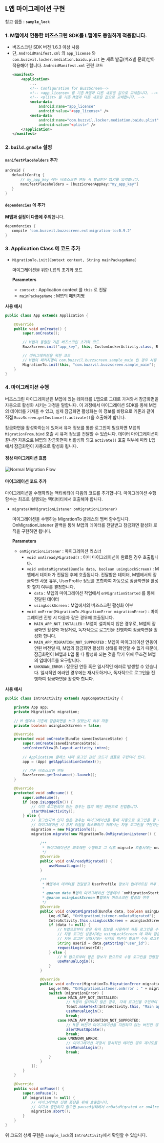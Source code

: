 ## L앱 마이그레이션 구현
참고 샘플 : **`sample_lock`**

### 1. M앱에서 연동한 버즈스크린 SDK를 L앱에도 동일하게 적용합니다.
- 버즈스크린 SDK 버전 1.6.3 이상 사용
- 단, `AndroidManifest.xml` 의 `app_license` 와 `com.buzzvil.locker.mediation.baidu.plist` 는 새로 발급(버즈빌 문의)받아 적용해야 합니다.
    `AndroidManifest.xml` 관련 코드
    ```xml
    <manifest>
        <application>
            ...
            <!-- Configuration for BuzzScreen-->
            <!-- <app_license> 를 기존 M앱과 다른 새로운 값으로 교체합니다. -->
            <!-- <plist> 를 기존 M앱과 다른 새로운 값으로 교체합니다. -->
            <meta-data
                android:name="app_license"
                android:value="<app_license>" />
            <meta-data
                android:name="com.buzzvil.locker.mediation.baidu.plist"
                android:value="<plist>" />
        </application>
    </manifest>
    ```

### 2. `build.gradle` 설정
       
#### `manifestPlaceholders` 추가

```groovy
android {
   defaultConfig {
       // my_app_key 에는 버즈스크린 연동 시 발급받은 앱키를 입력합니다.
       manifestPlaceholders = [buzzScreenAppKey:"my_app_key"]
   }
}
```

#### `dependencies` 에 추가
**M앱과 설정이 다름에 주의**합니다.

```groovy
dependencies {
   compile 'com.buzzvil.buzzscreen.ext:migration-to:0.9.2'
}
```

### 3. Application Class 에 코드 추가
- `MigrationTo.init(Context context, String mainPackageName)`

    마이그레이션을 위한 L앱의 초기화 코드

    **Parameters**
    - `context` : Application context 를 `this` 로 전달
    - `mainPackageName` : M앱의 패키지명


**사용 예시**

```java
public class App extends Application {

    @Override
    public void onCreate() {
        super.onCreate();

        // M앱과 동일한 기존 버즈스크린 초기화 코드.
        BuzzScreen.init("app_key", this, CustomLockerActivity.class, R.drawable.image_on_fail);

        // 마이그레이션을 위한 코드
        // M앱의 패키지명이 com.buzzvil.buzzscreen.sample_main 인 경우 사용 예시
        MigrationTo.init(this, "com.buzzvil.buzzscreen.sample_main");
    }
}

```

### 4. 마이그레이션 수행

버즈스크린 마이그레이션은 M앱에 있는 데이터를 L앱으로 그대로 가져와서 잠금화면을 자동으로 활성화 시키는 과정을 말합니다. 이 과정에서 마이그레이션 SDK를 통해 M앱의 데이터를 가져올 수 있고, 실제 잠금화면 활성화는 이 정보를 바탕으로 기존과 같이 직접 `BuzzScreen.getInstance().activate()`을 호출해야 합니다.

잠금화면을 활성화하는데 있어서 유저 정보를 통한 로그인이 필요하면 M앱의 `MigrationFrom.bind` 호출 시 유저 정보를 전달할 수 있습니다. 데이터 마이그레이션이 끝나면 자동으로 M앱의 잠금화면이 비활성화 되고 `activate()` 호출 여부에 따라 L앱에서 잠금화면이 자동으로 활성화 됩니다.

#### 정상 마이그레이션 흐름
![Normal Migration Flow](full_migration_flow.jpg)

#### 마이그레이션 코드 추가
마이그레이션을 수행하려는 액티비티에 다음의 코드를 추가합니다. 마이그레이션 수행 함수는 최초로 실행되는 액티비티에서 호출해야 합니다.

- `migrate(OnMigrationListener onMigrationListener)`

    마이그레이션을 수행하는 MigrationTo 클래스의 멤버 함수입니다. OnMigrationListener 콜백을 통해 M앱의 데이터를 전달받고 잠금화면 활성화 로직을 구현하면 됩니다.

    **Parameters**
    - `onMigrationListener` : 마이그레이션 리스너
        - `void onAlreadyMigrated()` : 이미 마이그레이션이 완료된 경우 호출됩니다.
        - `void onDataMigrated(Bundle data, boolean usingLockScreen)` : M앱에서 데이터가 전달된 후에 호출됩니다. 전달받은 데이터, M앱에서의 잠금화면 사용 유무, UserProfile 정보를 조합하여 자동으로 잠금화면을 활성화 할지 여부를 결정합니다.
            - `data` : M앱의 마이그레이션 작업에서 `onMigrationStarted` 를 통해 전달된 데이터
            - `usingLockScreen` : M앱에서의 버즈스크린 활성화 여부
        - `void onError(MigrationTo.MigrationError migrationError)` : 마이그레이션 진행 시 다음과 같은 경우에 호출됩니다.
            - `MAIN_APP_NOT_INSTALLED` : M앱이 설치되지 않은 경우로, M앱의 잠금화면 활성화 과정처럼, 독자적으로 로그인을 진행하여 잠금화면을 활성화 합니다.
            - `MAIN_APP_MIGRATION_NOT_SUPPORTED` : M앱이 마이그레이션 연동이 안된 버전일 때, M앱의 잠금화면 활성화 상태를 확인할 수 없기 때문에, 잠금화면이 M앱과 L앱 둘 다 활성화 되는 것을 막기 위해 무조건 M앱의 업데이트를 요구합니다.
            - `UNKNOWN_ERROR` : 잘못된 연동 혹은 일시적인 에러로 발생할 수 있습니다. 일시적인 에러인 경우에는 재시도하거나, 독자적으로 로그인을 진행하여 잠금화면을 활성화 합니다.
            
**사용 예시**
```java
public class IntroActivity extends AppCompatActivity {

    private App app;
    private MigrationTo migration;
    
    // M 앱에서 기존에 잠금화면을 쓰고 있었는지 여부 저장
    private boolean usingLockScreen = false;

    @Override
    protected void onCreate(Bundle savedInstanceState) {
        super.onCreate(savedInstanceState);
        setContentView(R.layout.activity_intro);
        
        // Application 클래스 내에 로그인 관련 코드가 샘플로 구현되어 있다.
        app = (App) getApplicationContext();

        // 기존 버즈스크린 연동
        BuzzScreen.getInstance().launch();
    }

    @Override
    protected void onResume() {
        super.onResume();
        if (app.isLoggedIn()) {
            // 이미 로그인되어 있는 경우는 앱의 메인 화면으로 진입합니다.
            startMainActivity();
        } else {
            // 로그인되어 있지 않은 경우는 마이그레이션을 통해 자동으로 로그인을 할 수도 있고, 수동으로 로그인을 요청할 수도 있습니다.
            // 마이그레이션 시 유저 이탈을 최소화하기 위해서는 자동 로그인을 구현하는 것이 좋습니다.
            migration = new MigrationTo();
            migration.migrate(new MigrationTo.OnMigrationListener() {
                
                /**
                 * 마이그레이션은 최초에만 수행되고 그 이후 migrate 호출시에는 onAlreadyMigrated()가 호출됩니다.
                 */
                @Override
                public void onAlreadyMigrated() {
                    useManualLogin();
                }
                
                /**
                 * M앱에서 데이터를 전달받고 UserProfile 정보가 업데이트된 이후 호출됩니다.
                 *
                 * @param data M앱의 마이그레이션 연동에서 `onMigrationStarted` 를 통해 전달된 데이터
                 * @param usingLockScreen M앱에서 버즈스크린 활성화 여부
                 */
                @Override
                public void onDataMigrated(Bundle data, boolean usingLockScreen) {
                    Log.d(TAG, "OnMigrationListener.onDataMigrated");
                    IntroActivity.this.usingLockScreen = usingLockScreen;
                    if (data != null) {
                        // M앱으로부터 받은 유저 정보를 사용하여 자동 로그인을 수행합니다.
                        // 자동 로그인 성공시에는 usingLockScreen 에 따라 잠금화면 활성화 여부를 선택합니다.
                        // 자동 로그인 실패시에는 유저의 액션이 필요한 수동 로그인을 진행합니다.
                        String userId = data.getString("user_id");
                        requestLogin(userId);
                    } else {
                        // M 앱으로부터 받은 정보가 없으므로 수동 로그인을 진행합니다.
                        useManualLogin();
                    }
                }

                @Override
                public void onError(MigrationTo.MigrationError migrationError) {
                    Log.e(TAG, "OnMigrationListener.onError : " + migrationError);
                    switch (migrationError) {
                        case MAIN_APP_NOT_INSTALLED:
                            // M앱이 설치되지 않은 경우, 자체 로그인을 구현하여 잠금화면을 사용할 수 있도록 구현합니다.
                            Toast.makeText(IntroActivity.this, "Main app is not installed.\nPlease install it or login.", Toast.LENGTH_LONG).show();
                            useManualLogin();
                            break;
                        case MAIN_APP_MIGRATION_NOT_SUPPORTED:
                            // M앱 버전이 마이그레이션을 지원하지 않는 버전인 경우 잠금화면이 중복으로 뜰 수 있으므로 L앱 사용을 막고 M앱의 업데이트를 요구합니다.
                            alertMustUpdate();
                            break;
                        case UNKNOWN_ERROR:
                            // 마이그레이션 과정시 일시적인 에러인 경우 재시도를 요구하거나 수동 로그인을 통해 진입가능합니다.
                            useManualLogin();
                            break;
                    }
                }
            });
        }
    }
    
    @Override
    public void onPause() {
        super.onPause();
        if (migration != null) {
            // 마이그레이션 진행 중단을 위해 호출합니다.
            // 여기서 중단하지 않으면 paused상태에서 onDataMigrated or onAlreadyMigrated 가 호출될 수 있습니다.
            migration.abort();    
        }
    }
}

```
위 코드의 상세 구현은 `sample_lock`의 `IntroActivity`에서 확인할 수 있습니다.      
        
